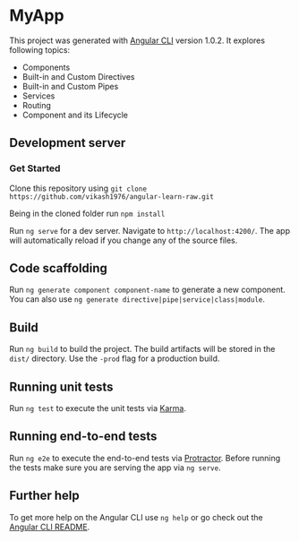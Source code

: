 # MyApp

This project was generated with [Angular CLI](https://github.com/angular/angular-cli) version 1.0.2.
It explores following topics:
 - Components
 - Built-in and Custom Directives
 - Built-in and Custom Pipes
 - Services
 - Routing
 - Component and its Lifecycle

## Development server
### Get Started
Clone this repository using `git clone https://github.com/vikash1976/angular-learn-raw.git`

Being in the cloned folder run `npm install`

Run `ng serve` for a dev server. Navigate to `http://localhost:4200/`. The app will automatically reload if you change any of the source files.

## Code scaffolding

Run `ng generate component component-name` to generate a new component. You can also use `ng generate directive|pipe|service|class|module`.

## Build

Run `ng build` to build the project. The build artifacts will be stored in the `dist/` directory. Use the `-prod` flag for a production build.

## Running unit tests

Run `ng test` to execute the unit tests via [Karma](https://karma-runner.github.io).

## Running end-to-end tests

Run `ng e2e` to execute the end-to-end tests via [Protractor](http://www.protractortest.org/).
Before running the tests make sure you are serving the app via `ng serve`.

## Further help

To get more help on the Angular CLI use `ng help` or go check out the [Angular CLI README](https://github.com/angular/angular-cli/blob/master/README.md).
